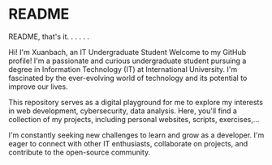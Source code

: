 # README
README, that's it.
.
.
.
.
.

Hi! I'm Xuanbach, an IT Undergraduate Student
Welcome to my GitHub profile! I'm a passionate and curious undergraduate student pursuing a degree in Information Technology (IT) at International University. I'm fascinated by the ever-evolving world of technology and its potential to improve our lives.

This repository serves as a digital playground for me to explore my interests in web development, cybersecurity, data analysis.
Here, you'll find a collection of my projects, including personal websites, scripts, exercises,...

I'm constantly seeking new challenges to learn and grow as a developer. I'm eager to connect with other IT enthusiasts, collaborate on projects, and contribute to the open-source community.
